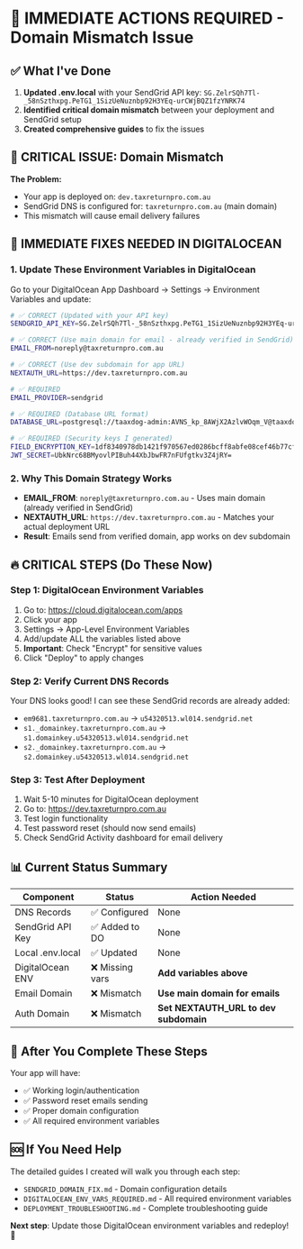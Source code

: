 # 🚨 IMMEDIATE ACTIONS REQUIRED - Domain Mismatch Issue

## ✅ What I've Done

1. **Updated .env.local** with your SendGrid API key:
   `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`
2. **Identified critical domain mismatch** between your deployment and SendGrid
   setup
3. **Created comprehensive guides** to fix the issues

## 🚨 CRITICAL ISSUE: Domain Mismatch

**The Problem:**

- Your app is deployed on: `dev.taxreturnpro.com.au`
- SendGrid DNS is configured for: `taxreturnpro.com.au` (main domain)
- This mismatch will cause email delivery failures

## 🎯 IMMEDIATE FIXES NEEDED IN DIGITALOCEAN

### 1. Update These Environment Variables in DigitalOcean

Go to your DigitalOcean App Dashboard → Settings → Environment Variables and
update:

```bash
# ✅ CORRECT (Updated with your API key)
SENDGRID_API_KEY=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

# ✅ CORRECT (Use main domain for email - already verified in SendGrid)
EMAIL_FROM=noreply@taxreturnpro.com.au

# ✅ CORRECT (Use dev subdomain for app URL)
NEXTAUTH_URL=https://dev.taxreturnpro.com.au

# ✅ REQUIRED
EMAIL_PROVIDER=sendgrid

# ✅ REQUIRED (Database URL format)
DATABASE_URL=postgresql://taaxdog-admin:AVNS_kp_8AWjX2AzlvWOqm_V@taaxdog-production-do-user-23438582-0.d.db.ondigitalocean.com:25060/taaxdog-production?sslmode=require

# ✅ REQUIRED (Security keys I generated)
FIELD_ENCRYPTION_KEY=1df8340978db1421f970567ed0286bcff8abfe08cef46b77cfb52dc1a0a0fc90
JWT_SECRET=UbkNrc68BMyovlPIBuh44XbJbwFR7nFUfgtkv3Z4jRY=
```

### 2. Why This Domain Strategy Works

- **EMAIL_FROM**: `noreply@taxreturnpro.com.au` - Uses main domain (already
  verified in SendGrid)
- **NEXTAUTH_URL**: `https://dev.taxreturnpro.com.au` - Matches your actual
  deployment URL
- **Result**: Emails send from verified domain, app works on dev subdomain

## 🔥 CRITICAL STEPS (Do These Now)

### Step 1: DigitalOcean Environment Variables

1. Go to: https://cloud.digitalocean.com/apps
2. Click your app
3. Settings → App-Level Environment Variables
4. Add/update ALL the variables listed above
5. **Important**: Check "Encrypt" for sensitive values
6. Click "Deploy" to apply changes

### Step 2: Verify Current DNS Records

Your DNS looks good! I can see these SendGrid records are already added:

- `em9681.taxreturnpro.com.au` → `u54320513.wl014.sendgrid.net`
- `s1._domainkey.taxreturnpro.com.au` →
  `s1.domainkey.u54320513.wl014.sendgrid.net`
- `s2._domainkey.taxreturnpro.com.au` →
  `s2.domainkey.u54320513.wl014.sendgrid.net`

### Step 3: Test After Deployment

1. Wait 5-10 minutes for DigitalOcean deployment
2. Go to: https://dev.taxreturnpro.com.au
3. Test login functionality
4. Test password reset (should now send emails)
5. Check SendGrid Activity dashboard for email delivery

## 📊 Current Status Summary

| Component        | Status          | Action Needed                         |
| ---------------- | --------------- | ------------------------------------- |
| DNS Records      | ✅ Configured   | None                                  |
| SendGrid API Key | ✅ Added to DO  | None                                  |
| Local .env.local | ✅ Updated      | None                                  |
| DigitalOcean ENV | ❌ Missing vars | **Add variables above**               |
| Email Domain     | ❌ Mismatch     | **Use main domain for emails**        |
| Auth Domain      | ❌ Mismatch     | **Set NEXTAUTH_URL to dev subdomain** |

## 🚀 After You Complete These Steps

Your app will have:

- ✅ Working login/authentication
- ✅ Password reset emails sending
- ✅ Proper domain configuration
- ✅ All required environment variables

## 🆘 If You Need Help

The detailed guides I created will walk you through each step:

- `SENDGRID_DOMAIN_FIX.md` - Domain configuration details
- `DIGITALOCEAN_ENV_VARS_REQUIRED.md` - All required environment variables
- `DEPLOYMENT_TROUBLESHOOTING.md` - Complete troubleshooting guide

**Next step**: Update those DigitalOcean environment variables and redeploy! 🚀
